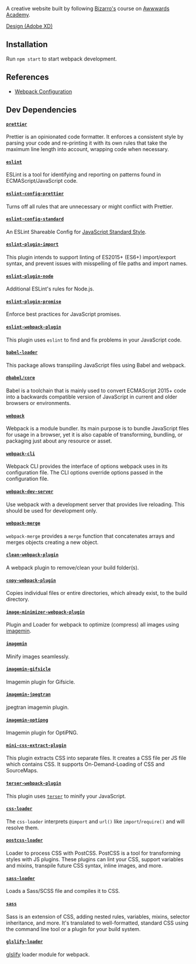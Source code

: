 A creative website built by following [Bizarro's](https://twitter.com/lhbizarro) course on [Awwwards Academy](https://www.awwwards.com/academy/course/building-an-immersive-creative-website-from-scratch-without-frameworks).

[Design (Adobe XD)](https://xd.adobe.com/view/16704f7c-b42f-4409-9941-4b145571d9aa-4323/)

## Installation
Run `npm start` to start webpack development.

## References
- [Webpack Configuration](https://webpack.js.org/configuration/)

## Dev Dependencies

#### [`prettier`](https://github.com/prettier/prettier)
Prettier is an opinionated code formatter. It enforces a consistent style by parsing your code and re-printing it with its own rules that take the maximum line length into account, wrapping code when necessary.

#### [`eslint`](https://github.com/eslint/eslint)
ESLint is a tool for identifying and reporting on patterns found in ECMAScript/JavaScript code.

#### [`eslint-config-prettier`](https://github.com/prettier/eslint-config-prettier)
Turns off all rules that are unnecessary or might conflict with Prettier.

#### [`eslint-config-standard`](https://github.com/standard/eslint-config-standard)
An ESLint Shareable Config for [JavaScript Standard Style](https://standardjs.com/).

#### [`eslint-plugin-import`](https://github.com/import-js/eslint-plugin-import)
This plugin intends to support linting of ES2015+ (ES6+) import/export syntax, and prevent issues with misspelling of file paths and import names.

#### [`eslint-plugin-node`](https://github.com/mysticatea/eslint-plugin-node)
Additional ESLint's rules for Node.js.

#### [`eslint-plugin-promise`](https://github.com/xjamundx/eslint-plugin-promise)
Enforce best practices for JavaScript promises.

#### [`eslint-webpack-plugin`](https://github.com/webpack-contrib/eslint-webpack-plugin)
This plugin uses `eslint` to find and fix problems in your JavaScript code.

#### [`babel-loader`](https://github.com/babel/babel-loader)
This package allows transpiling JavaScript files using Babel and webpack.

#### [`@babel/core`](https://github.com/babel/babel/tree/master/packages/babel-core)
Babel is a toolchain that is mainly used to convert ECMAScript 2015+ code into a backwards compatible version of JavaScript in current and older browsers or environments.

#### [`webpack`](https://github.com/webpack/webpack)
Webpack is a module bundler. Its main purpose is to bundle JavaScript files for usage in a browser, yet it is also capable of transforming, bundling, or packaging just about any resource or asset.

#### [`webpack-cli`](https://github.com/webpack/webpack-cli)
Webpack CLI provides the interface of options webpack uses in its configuration file. The CLI options override options passed in the configuration file.

#### [`webpack-dev-server`](https://github.com/webpack/webpack-dev-server)
Use webpack with a development server that provides live reloading. This should be used for development only.

#### [`webpack-merge`](https://github.com/survivejs/webpack-merge)
`webpack-merge` provides a `merge` function that concatenates arrays and merges objects creating a new object.

#### [`clean-webpack-plugin`](https://github.com/johnagan/clean-webpack-plugin)
A webpack plugin to remove/clean your build folder(s).

#### [`copy-webpack-plugin`](https://github.com/webpack-contrib/copy-webpack-plugin)
Copies individual files or entire directories, which already exist, to the build directory.

#### [`image-minimizer-webpack-plugin`](https://github.com/webpack-contrib/image-minimizer-webpack-plugin)
Plugin and Loader for webpack to optimize (compress) all images using [imagemin](https://github.com/imagemin/imagemin).

#### [`imagemin`](https://github.com/imagemin/imagemin)
Minify images seamlessly.

#### [`imagemin-gifsicle`](https://github.com/imagemin/imagemin-gifsicle)
Imagemin plugin for Gifsicle.

#### [`imagemin-jpegtran`](https://github.com/imagemin/imagemin-jpegtran)
jpegtran imagemin plugin.

#### [`imagemin-optipng`](https://github.com/imagemin/imagemin-optipng)
Imagemin plugin for OptiPNG.

#### [`mini-css-extract-plugin`](https://github.com/webpack-contrib/mini-css-extract-plugin)
This plugin extracts CSS into separate files. It creates a CSS file per JS file which contains CSS. It supports On-Demand-Loading of CSS and SourceMaps.

#### [`terser-webpack-plugin`](https://github.com/webpack-contrib/terser-webpack-plugin/)
This plugin uses [`terser`](https://github.com/terser/terser) to minify your JavaScript.

#### [`css-loader`](https://github.com/webpack-contrib/css-loader)
The `css-loader` interprets `@import` and `url()` like `import`/`require()` and will resolve them.

#### [`postcss-loader`](https://github.com/webpack-contrib/postcss-loader)
Loader to process CSS with PostCSS. PostCSS is a tool for transforming styles with JS plugins. These plugins can lint your CSS, support variables and mixins, transpile future CSS syntax, inline images, and more.

#### [`sass-loader`](https://github.com/webpack-contrib/sass-loader)
Loads a Sass/SCSS file and compiles it to CSS.

#### [`sass`](https://github.com/sass/sass)
Sass is an extension of CSS, adding nested rules, variables, mixins, selector inheritance, and more. It's translated to well-formatted, standard CSS using the command line tool or a plugin for your build system.

#### [`glslify-loader`](https://github.com/glslify/glslify-loader)
[glslify](http://github.com/stackgl/glslify) loader module for webpack.
